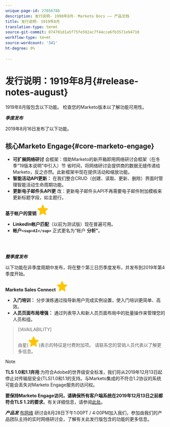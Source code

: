 ```yaml
---
unique-page-id: 27656786
description: 发行说明- 1998年8月- Marketo Docs —— 产品文档
title: 发行说明- 1919年8月
translation-type: tm+mt
source-git-commit: 074701d1a5f75fe592ac7f44cce6fb3571e94710
workflow-type: tm+mt
source-wordcount: '341'
ht-degree: 0%

---
```



# 发行说明：1919年8月{#release-notes-august}

1919年8月版包含以下功能。 检查您的Marketo版本以了解功能可用性。

***季度发布***

2019年8月16日发布了以下功能。

## 核心Marketo Engage{#core-marketo-engage}

* **可扩展网络研讨** 会框架：借助Marketo的新开箱即用网络研讨会框架（在冬季“19版本说明”中引入）节 [](release-notes-winter-19.md)省时间，将网络研讨会提供商的数据无缝传递给Marketo，反之亦然。此新框架中现在提供活动和缩放功能。
* **智能活动API更新：** 在我们整合CRUD（创建、读取、更新、删除）界面时管理智能活动生命周期功能。
* **更新电子邮件头API更** 改：更新电子邮件头API不再需要电子邮件附加模板来更新标题字段，如主题行。

**基于帐户的营销** ![（星形）](assets/star-yellow.svg)

* **LinkedIn帐户匹配**（以前为测试版）现在普遍可用。
* **帐户`<sup>AI</sup>`** 正式更名为“帐户 **分析”**。

<br> 

***整季度发布***

以下功能在非季度周期中发布，将在整个第三日历季度发布，并发布到2019年第4季度开始。

**Marketo Sales Connect**  ![（星形）](assets/star-yellow.svg)

* **入门培训：** 分步演练通过指导新用户完成实例设置，使入门培训更简单、高效。
* **人员页面布局增强：** 通过列表导入和新人员页面布局中的批量操作来管理您的人员和组。

>[!AVAILABILITY]
>
>
>由星(![(star)](assets/star-yellow.svg))表示的特征是付费附加项。 请联系您的营销人员代表以了解更多信息。

>[!NOTE]
>
>**TLS 1.0和1.1弃用**:为符合Adobe的世界级安全标准，我们将从2019年12月13日起停止对传输层安全(TLS)1.0和1.1的支持。与Marketo集成的不符合1.2协议的系统可能会丢失对Marketo Engage服务的访问权。
>
>**要保持Marketo Engage访问，请确保所有客户端系统在2019年12月13日之前都符合TLS 1.2的要求**。有关详细信息，请参阅[此处](https://nation.marketo.com/docs/DOC-7059-tls-10-11-deprecation-faq)。

***产品发*** [布网络](https://engage.marketo.com/August_19_Release_Webinar.html) 研讨会8月28日下午1:00PT / 4:00PM加入我们，参加由我们的产品团队主持的实时网络研讨会，了解有关此发行版包含的功能的更多信息。
